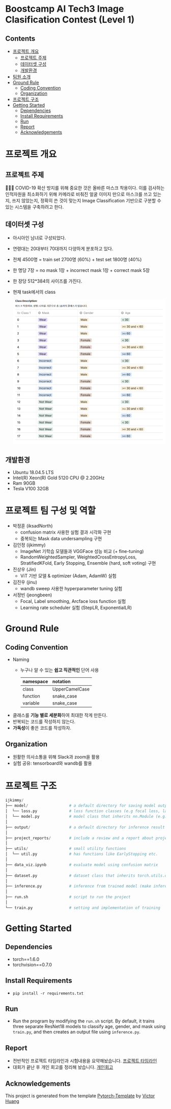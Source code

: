 # Boostcamp AI Tech3 Image Clasification Contest (Level 1)

## Contents
- [프로젝트 개요](#프로젝트-개요)
   - [프로젝트 주제](#프로젝트-주제)
   - [데이터셋 구성](#데이터셋-구성)
   - [개발환경](#개발환경)
- [팀원 소개](#프로젝트-팀-구성-및-역할)
- [Ground Rule](#Ground-Rule)
   - [Coding Convention](#Coding-Convention)
   - [Organization](#Organization)
- [프로젝트 구조](#프로젝트-구조)
- [Getting Started](#Getting-Started)
   - [Dependencies](#Dependencies)
   - [Install Requirements](#Install-Requirements)
   - [Run](#Run)
   - [Report](#Report)
   - [Acknowledgements](#Acknowledgements)

# 프로젝트 개요

## 프로젝트 주제

<aside>
🧑🏻‍💻 COVID-19 확산 방지를 위해 중요한 것은 올바른 마스크 착용이다. 이를 검사하는 인적자원을 최소화하기 위해 카메라로 비춰진 얼굴 이미지 만으로 마스크를 쓰고 있는지, 쓰지 않았는지, 정확히 쓴 것이 맞는지 Image Classification 기반으로 구분할 수 있는 시스템을 구축하려고 한다.

</aside>

## 데이터셋 구성

- 아시아인 남녀로 구성되었다.
- 연령대는 20대부터 70대까지 다양하게 분포하고 있다.
- 전체 4500명 = train set 2700명 (60%) + test set 1800명 (40%)
- 한 명당 7장 = no mask 1장 + incorrect mask 1장 + correct mask 5장
- 한 장당 512*384의 사이즈를 가진다.
- 현재 task에서의 class

    ![class_labels](/class_labels.png)

## 개발환경

- Ubuntu 18.04.5 LTS
- Intel(R) Xeon(R) Gold 5120 CPU @ 2.20GHz
- Ram 90GB
- Tesla V100 32GB


# 프로젝트 팀 구성 및 역할

- 박정훈 (iksadNorth)
    - confusion matrix 사용한 실험 결과 시각화 구현
    - 중복되는 Mask data undersampling 구현
- 김인정 (ijkimmy)
    - ImageNet 기학습 모델들과 VGGFace 성능 비교 (+ fine-tuning)
    - RandomWeightedSampler, WeightedCrossEntropyLoss, StratifiedKFold, Early Stopping, Ensemble (hard, soft voting) 구현
- 진상우 (Jin)
    - ViT 기반 모델 & optimizer (Adam, AdamW) 실험
- 김진우 (jinu)
    - wandb sweep 사용한 hyperparameter tuning 실험
- 서정빈 (jeongbeen)
    - Focal, Label smoothing, Arcface loss function 실험
    - Learning rate scheduler 실험 (StepLR, ExponentialLR)

# Ground Rule

## Coding Convention

- Naming
    - 누구나 알 수 있는 **쉽고 직관적인** 단어 사용
        
        
        | namespace | notation |
        | --- | --- |
        | class | UpperCamelCase |
        | function | snake_case |
        | variable | snake_case |
- 클래스를 **기능 별로 세분화**하여 최대한 작게 만든다.
- 반복되는 코드를 작성하지 않는다.
- **가독성**이 좋은 코드를 작성하자.

## Organization

- 원활한 의사소통을 위해 Slack과 zoom을 활용
- 실험 공유: tensorboard와 wandb를 활용


# 프로젝트 구조

```python
ijkimmy/
├── model/                  # a default directory for saving model output
│  └── loss.py              # loss function classes (e.g focal loss, label smoothing loss, f1 loss)
│  └── model.py             # model class that inherits nn.Module (e.g. PretrainedModels, VGGFace)
│
├── output/                 # a default directory for inference result files 
│
├── project_reports/        # include a review and a report about project timeline and 
│
├── utils/                  # small utility functions
│  └── util.py	            # has functions like EarlyStopping etc.
│
├── data_viz.ipynb          # evaluate model using confusion matrix
│
├── dataset.py              # dataset class that inherits torch.utils.data.Dataset
│
├── inference.py            # inference from trained model (make inference result to csv form)
│
├── run.sh                  # script to run the project 
│
└── train.py                # setting and implementation of training
```


# Getting Started    
## Dependencies
- torch==1.6.0
- torchvision==0.7.0                                                              

## Install Requirements
- `pip install -r requirements.txt`

## Run
- Run the program by modifying the `run.sh` script. By default, it trains three separate ResNet18 models to classify age, gender, and mask using `train.py`, and then creates an output file using `inference.py`.

## Report
- 전반적인 프로젝트 타임라인과 시험내용을 요약해놨습니다. [프로젝트 타임라인](./project_reports/project_timeline.md)
- 대회가 끝난 후 개인 회고를 정리해 놨습니다. [개인회고](./project_reports/afterthoughts.md)

## Acknowledgements
This project is generated from the template [Pytorch-Template](https://github.com/victoresque/pytorch-template) by [Victor Huang](https://github.com/victoresque)
